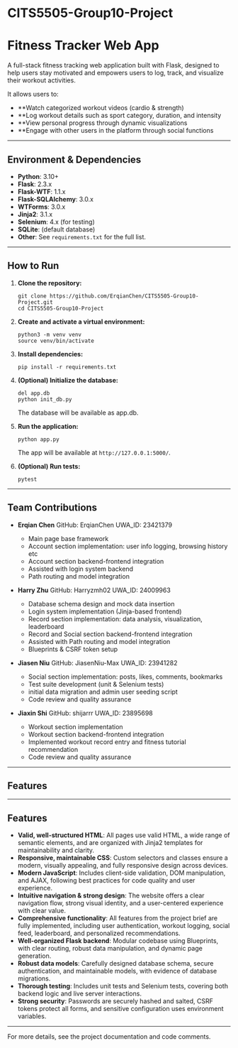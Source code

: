 # CITS5505-Group10-Project
# Fitness Tracker Web App

A full-stack fitness tracking web application built with Flask, designed to help users stay motivated and empowers users to log, track, and visualize their workout activities.

It allows users to:
- **Watch categorized workout videos (cardio & strength)
- **Log workout details such as sport category, duration, and intensity
- **View personal progress through dynamic visualizations
- **Engage with other users in the platform through social functions

---

## Environment & Dependencies

- **Python**: 3.10+
- **Flask**: 2.3.x
- **Flask-WTF**: 1.1.x
- **Flask-SQLAlchemy**: 3.0.x
- **WTForms**: 3.0.x
- **Jinja2**: 3.1.x
- **Selenium**: 4.x (for testing)
- **SQLite**: (default database)
- **Other**: See `requirements.txt` for the full list.

---

## How to Run

1. **Clone the repository:**
   ```
   git clone https://github.com/ErqianChen/CITS5505-Group10-Project.git
   cd CITS5505-Group10-Project
   ```

2. **Create and activate a virtual environment:**
   ```
   python3 -m venv venv
   source venv/bin/activate
   ```

3. **Install dependencies:**
   ```
   pip install -r requirements.txt
   ```

4. **(Optional) Initialize the database:**
   ```
   del app.db
   python init_db.py
   ```
   The database will be available as app.db.


5. **Run the application:**
   ```
   python app.py
   ```
   The app will be available at `http://127.0.0.1:5000/`.

6. **(Optional) Run tests:**
   ```
   pytest
   ```

---

## Team Contributions

- **Erqian Chen** 
  GitHub: ErqianChen UWA_ID: 23421379
  - Main page base framework
  - Account section implementation: user info logging, browsing history etc
  - Account section backend-frontend integration
  - Assisted with login system backend
  - Path routing and model integration

- **Harry Zhu** 
  GitHub: Harryzmh02 UWA_ID: 24009963
  - Database schema design and mock data insertion
  - Login system implementation (Jinja-based frontend)
  - Record section implementation: data analysis, visualization, leaderboard
  - Record and Social section backend-frontend integration
  - Assisted with Path routing and model integration
  - Blueprints & CSRF token setup

- **Jiasen Niu** 
  GitHub: JiasenNiu-Max UWA_ID: 23941282
  - Social section implementation: posts, likes, comments, bookmarks
  - Test suite development (unit & Selenium tests)
  - initial data migration and admin user seeding script
  - Code review and quality assurance

- **Jiaxin Shi** 
  GitHub: shijarrr UWA_ID: 23895698
  - Workout section implementation
  - Workout section backend-frontend integration
  - Implemented workout record entry and fitness tutorial recommendation
  - Code review and quality assurance


---

## Features

---

## Features

- **Valid, well-structured HTML**: All pages use valid HTML, a wide range of semantic elements, and are organized with Jinja2 templates for maintainability and clarity.
- **Responsive, maintainable CSS**: Custom selectors and classes ensure a modern, visually appealing, and fully responsive design across devices.
- **Modern JavaScript**: Includes client-side validation, DOM manipulation, and AJAX, following best practices for code quality and user experience.
- **Intuitive navigation & strong design**: The website offers a clear navigation flow, strong visual identity, and a user-centered experience with clear value.
- **Comprehensive functionality**: All features from the project brief are fully implemented, including user authentication, workout logging, social feed, leaderboard, and personalized recommendations.
- **Well-organized Flask backend**: Modular codebase using Blueprints, with clear routing, robust data manipulation, and dynamic page generation.
- **Robust data models**: Carefully designed database schema, secure authentication, and maintainable models, with evidence of database migrations.
- **Thorough testing**: Includes unit tests and Selenium tests, covering both backend logic and live server interactions.
- **Strong security**: Passwords are securely hashed and salted, CSRF tokens protect all forms, and sensitive configuration uses environment variables.


---

For more details, see the project documentation and code comments.
